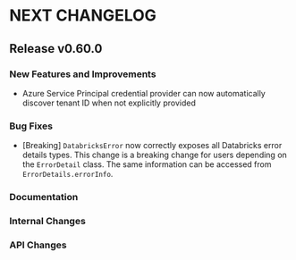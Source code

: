# NEXT CHANGELOG

## Release v0.60.0

### New Features and Improvements
- Azure Service Principal credential provider can now automatically discover tenant ID when not explicitly provided

### Bug Fixes

- [Breaking] `DatabricksError` now correctly exposes all Databricks error details types. This change is a breaking change for users depending on the `ErrorDetail` class. The same information can be accessed from `ErrorDetails.errorInfo`.

### Documentation

### Internal Changes

### API Changes
